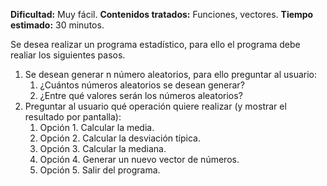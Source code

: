 **Dificultad:** Muy fácil.
**Contenidos tratados:** Funciones, vectores.
**Tiempo estimado:** 30 minutos.

Se desea realizar un programa estadístico, para ello el programa debe realiar los siguientes pasos.

 1. Se desean generar n número aleatorios, para ello preguntar al usuario:
    1. ¿Cuántos números aleatorios se desean generar?
    2. ¿Entre qué valores serán los números aleatorios?
 2. Preguntar al usuario qué operación quiere realizar (y mostrar el resultado por pantalla):
    1. Opción 1. Calcular la media.
    2. Opción 2. Calcular la desviación típica.
    3. Opción 3. Calcular la mediana.
    4. Opción 4. Generar un nuevo vector de números.
    5. Opción 5. Salir del programa.
